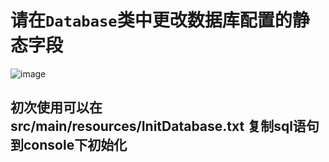 # 请在`Database`类中更改数据库配置的静态字段
![image](https://github.com/user-attachments/assets/0eb134fb-f544-477f-857e-ed4ac249178f)
## 初次使用可以在 src/main/resources/InitDatabase.txt 复制sql语句到console下初始化
